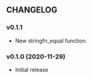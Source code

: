 ## CHANGELOG

### v0.1.1

* New stringfn_equal function.

### v0.1.0 (2020-11-29)

* Initial release
